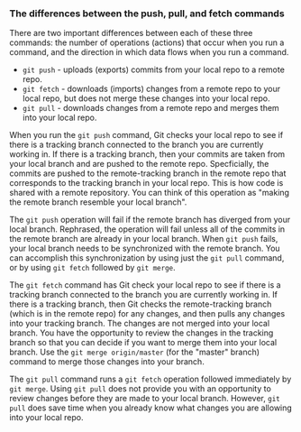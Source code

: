 ### The differences between the push, pull, and fetch commands

There are two important differences between each of these three commands: the number of operations (actions) that occur when you run a command, and the direction in which data flows when you run a command.

- `git push` - uploads (exports) commits from your local repo to a remote repo.
- `git fetch` - downloads (imports) changes from a remote repo to your local repo, but does not merge these changes into your local repo.
- `git pull` - downloads changes from a remote repo and merges them into your local repo.

When you run the `git push` command, Git checks your local repo to see if there is a tracking branch connected to the branch you are currently working in. If there is a tracking branch, then your commits are taken from your local branch and are pushed to the remote repo. Specficially, the commits are pushed to the remote-tracking branch in the remote repo that corresponds to the tracking branch in your local repo. This is how code is shared with a remote repository. You can think of this operation as "making the remote branch resemble your local branch".

The `git push` operation will fail if the remote branch has diverged from your local branch. Rephrased, the operation will fail unless all of the commits in the remote branch are already in your local branch. When `git push` fails, your local branch needs to be synchronized with the remote branch. You can accomplish this synchronization by using just the `git pull` command, or by using `git fetch` followed by `git merge`.

The `git fetch` command has Git check your local repo to see if there is a tracking branch connected to the branch you are currently working in. If there is a tracking branch, then Git checks the remote-tracking branch (which is in the remote repo) for any changes, and then pulls any changes into your tracking branch. The changes are not merged into your local branch. You have the opportunity to review the changes in the tracking branch so that you can decide if you want to merge them into your local branch. Use the `git merge origin/master` (for the "master" branch) command to merge those changes into your branch.


The `git pull` command runs a `git fetch` operation followed immediately by `git merge`. Using `git pull` does not provide you with an opportunity to review changes before they are made to your local branch. However, `git pull` does save time when you already know what changes you are allowing into your local repo.

